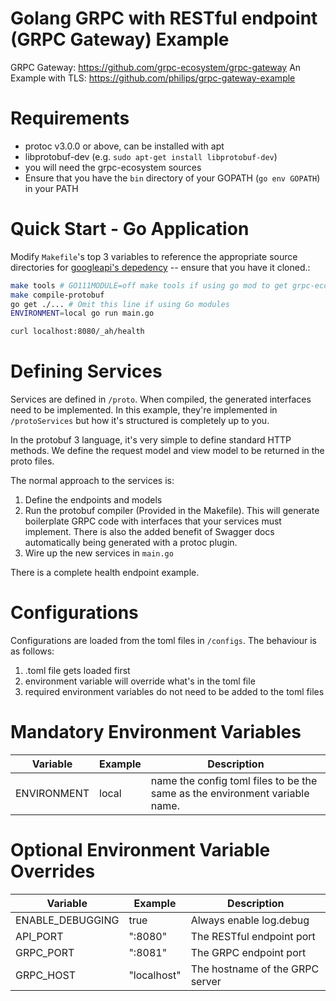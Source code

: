 # Golang GRPC with RESTful endpoint (GRPC Gateway) Example

GRPC Gateway: https://github.com/grpc-ecosystem/grpc-gateway
An Example with TLS: https://github.com/philips/grpc-gateway-example

# Requirements
- protoc v3.0.0 or above, can be installed with apt
- libprotobuf-dev (e.g. `sudo apt-get install libprotobuf-dev`)
- you will need the grpc-ecosystem sources
- Ensure that you have the `bin` directory of your GOPATH (`go env GOPATH`) in your PATH

# Quick Start - Go Application
Modify `Makefile`'s top 3 variables to reference the appropriate source directories for [googleapi's depedency](https://github.com/grpc-ecosystem/grpc-gateway/tree/master/third_party/googleapis) -- ensure that you have it cloned.:
```bash
make tools # GO111MODULE=off make tools if using go mod to get grpc-ecosystem sources referenced in the Makefile
make compile-protobuf
go get ./... # Omit this line if using Go modules
ENVIRONMENT=local go run main.go

curl localhost:8080/_ah/health
```

# Defining Services

Services are defined in `/proto`. When compiled, the generated interfaces need to be implemented. In this example, they're implemented in `/protoServices` but how it's structured is completely up to you.

In the protobuf 3 language, it's very simple to define standard HTTP methods. We define the request model and view model to be returned in the proto files.

The normal approach to the services is:
 1. Define the endpoints and models
 2. Run the protobuf compiler (Provided in the Makefile). This will generate boilerplate GRPC code with interfaces that your services must implement. There is also the added benefit of Swagger docs automatically being generated with a protoc plugin.
 3. Wire up the new services in `main.go`

There is a complete health endpoint example.

# Configurations

Configurations are loaded from the toml files in `/configs`. The behaviour is as follows:
 
 1. .toml file gets loaded first
 2. environment variable will override what's in the toml file
 3. required environment variables do not need to be added to the toml files

# Mandatory Environment Variables
| Variable | Example | Description |
| --- | --- | --- |
| ENVIRONMENT | local | name the config toml files to be the same as the environment variable name.

# Optional Environment Variable Overrides
| Variable | Example | Description |
| --- | --- | --- |
| ENABLE_DEBUGGING | true | Always enable log.debug
| API_PORT | ":8080" | The RESTful endpoint port
| GRPC_PORT | ":8081" | The GRPC endpoint port
| GRPC_HOST | "localhost" | The hostname of the GRPC server
